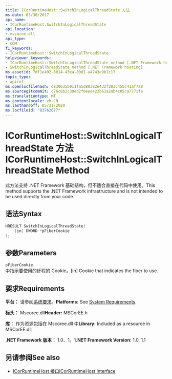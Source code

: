 ```yaml
---
title: ICorRuntimeHost::SwitchInLogicalThreadState 方法
ms.date: 03/30/2017
api_name:
- ICorRuntimeHost.SwitchInLogicalThreadState
api_location:
- mscoree.dll
api_type:
- COM
f1_keywords:
- ICorRuntimeHost::SwitchInLogicalThreadState
helpviewer_keywords:
- ICorRuntimeHost::SwitchInLogicalThreadState method [.NET Framework hosting]
- SwitchInLogicalThreadState method [.NET Framework hosting]
ms.assetid: 7df1e492-8014-43ea-80d1-a4743e9b1c17
topic_type:
- apiref
ms.openlocfilehash: d830635b911fa5d80382e432f283c455c41af7a8
ms.sourcegitcommit: c76c8b2c39ed2f0eee422b61a2ab4c05ca7771fa
ms.translationtype: MT
ms.contentlocale: zh-CN
ms.lasthandoff: 05/21/2020
ms.locfileid: "83762677"
---
```

# <a name="icorruntimehostswitchinlogicalthreadstate-method"></a><span data-ttu-id="33c7a-102">ICorRuntimeHost::SwitchInLogicalThreadState 方法</span><span class="sxs-lookup"><span data-stu-id="33c7a-102">ICorRuntimeHost::SwitchInLogicalThreadState Method</span></span>
<span data-ttu-id="33c7a-103">此方法支持 .NET Framework 基础结构，但不适合直接在代码中使用。</span><span class="sxs-lookup"><span data-stu-id="33c7a-103">This method supports the .NET Framework infrastructure and is not intended to be used directly from your code.</span></span>  
  
## <a name="syntax"></a><span data-ttu-id="33c7a-104">语法</span><span class="sxs-lookup"><span data-stu-id="33c7a-104">Syntax</span></span>  
  
```cpp  
HRESULT SwitchInLogicalThreadState(  
    [in] DWORD *pFiberCookie  
);  
```  
  
## <a name="parameters"></a><span data-ttu-id="33c7a-105">参数</span><span class="sxs-lookup"><span data-stu-id="33c7a-105">Parameters</span></span>  
 `pFiberCookie`  
 <span data-ttu-id="33c7a-106">中指示要使用的纤程的 Cookie。</span><span class="sxs-lookup"><span data-stu-id="33c7a-106">[in] Cookie that indicates the fiber to use.</span></span>  
  
## <a name="requirements"></a><span data-ttu-id="33c7a-107">要求</span><span class="sxs-lookup"><span data-stu-id="33c7a-107">Requirements</span></span>  
 <span data-ttu-id="33c7a-108">**平台：** 请参阅[系统要求](../../get-started/system-requirements.md)。</span><span class="sxs-lookup"><span data-stu-id="33c7a-108">**Platforms:** See [System Requirements](../../get-started/system-requirements.md).</span></span>  
  
 <span data-ttu-id="33c7a-109">**标头：** Mscoree.dll</span><span class="sxs-lookup"><span data-stu-id="33c7a-109">**Header:** MSCorEE.h</span></span>  
  
 <span data-ttu-id="33c7a-110">**库：** 作为资源包括在 Mscoree.dll 中</span><span class="sxs-lookup"><span data-stu-id="33c7a-110">**Library:** Included as a resource in MSCorEE.dll</span></span>  
  
 <span data-ttu-id="33c7a-111">**.NET Framework 版本：** 1.0、1。1</span><span class="sxs-lookup"><span data-stu-id="33c7a-111">**.NET Framework Version:** 1.0, 1.1</span></span>  
  
## <a name="see-also"></a><span data-ttu-id="33c7a-112">另请参阅</span><span class="sxs-lookup"><span data-stu-id="33c7a-112">See also</span></span>

- [<span data-ttu-id="33c7a-113">ICorRuntimeHost 接口</span><span class="sxs-lookup"><span data-stu-id="33c7a-113">ICorRuntimeHost Interface</span></span>](icorruntimehost-interface.md)
